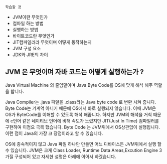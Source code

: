 `학습할 것`
- JVM이란 무엇인가
- 컴파일 하는 방법
- 실행하는 방법
- 바이트코드란 무엇인가
- JIT컴파일러라 무엇이며 어떻게 동작하는지
- JVM 구성 요소
- JDK와 JRE의 차이

## JVM 은 무엇이며 자바 코드는 어떻게 실행하는가 ?
 Java Virtual Machine 의 줄임말이며 Java Byte Code를 OS에 맞게 해석 해주 역할을 합니다. 
 
Java Compiler는 .java 파일을 .class라는 Java byte code 로 변환 시켜 줍니다. Byte Code는 기계억 아니기 때문에 OS에서 바로 
실행되지 않습니다. 이때 JVM은 OS가 ByteCode를 이해할 수 있도록 해석 해줍니다.
하지만 JVM의 해석을 거칙 때문에 c언어 같은 네이티브 언어에 비해 속도가 느렸지만 JIT(Just In Time) 컴파일러를 구현하여 이점으 극복 했습니다.
Byte Code 는  JVM위에서 OS상관없이 실행됩니다. 이런 점이 Java의 가장 크 장점이라고 할 수 있습니다. 

OS에 종속적이지 않고 Java 파일 하나만 만들면 어느 디바이스든 JVM위에서 실행 할 수 있습니다. JVM은 크게 Class Loader, Runtime Data Areas,Excution Engine 3가질 구성되어 있고 
자세한 설명은 아래에 이어서 하겠습니다.
